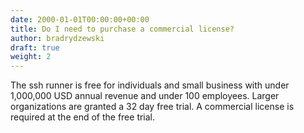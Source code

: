 ```yaml
---
date: 2000-01-01T00:00:00+00:00
title: Do I need to purchase a commercial license?
author: bradrydzewski
draft: true
weight: 2
---
```


The ssh runner is free for individuals and small business with under 1,000,000 USD annual revenue and under 100 employees. Larger organizations are granted a 32 day free trial. A commercial license is required at the end of the free trial.
